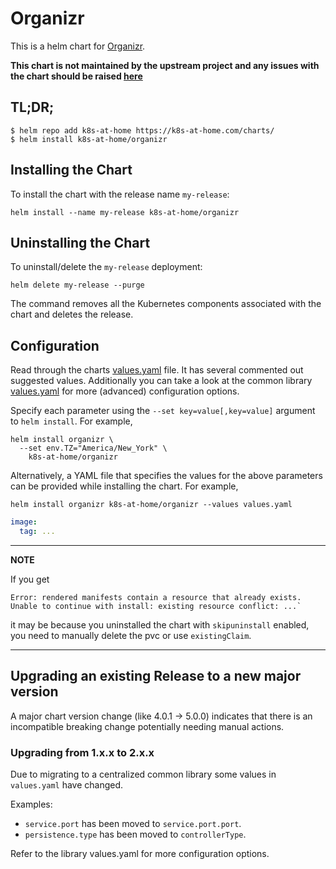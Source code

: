 # Organizr

This is a helm chart for [Organizr](https://github.com/causefx/Organizr).

**This chart is not maintained by the upstream project and any issues with the chart should be raised [here](https://github.com/k8s-at-home/charts/issues/new/choose)**

## TL;DR;

```shell
$ helm repo add k8s-at-home https://k8s-at-home.com/charts/
$ helm install k8s-at-home/organizr
```

## Installing the Chart

To install the chart with the release name `my-release`:

```console
helm install --name my-release k8s-at-home/organizr
```

## Uninstalling the Chart

To uninstall/delete the `my-release` deployment:

```console
helm delete my-release --purge
```

The command removes all the Kubernetes components associated with the chart and deletes the release.

## Configuration
Read through the charts [values.yaml](https://github.com/k8s-at-home/charts/blob/master/charts/organizr/values.yaml)
file. It has several commented out suggested values.
Additionally you can take a look at the common library [values.yaml](https://github.com/k8s-at-home/charts/blob/master/charts/common/values.yaml) for more (advanced) configuration options.

Specify each parameter using the `--set key=value[,key=value]` argument to `helm install`. For example,
```console
helm install organizr \
  --set env.TZ="America/New_York" \
    k8s-at-home/organizr
```
Alternatively, a YAML file that specifies the values for the above parameters can be provided while installing the
chart. For example,
```console
helm install organizr k8s-at-home/organizr --values values.yaml 
```

```yaml
image:
  tag: ...
```

---
**NOTE**

If you get
```console
Error: rendered manifests contain a resource that already exists. Unable to continue with install: existing resource conflict: ...`
```
it may be because you uninstalled the chart with `skipuninstall` enabled, you need to manually delete the pvc or use `existingClaim`.

---

## Upgrading an existing Release to a new major version

A major chart version change (like 4.0.1 -> 5.0.0) indicates that there is an incompatible breaking change potentially needing manual actions.

### Upgrading from 1.x.x to 2.x.x

Due to migrating to a centralized common library some values in `values.yaml` have changed.

Examples:

* `service.port` has been moved to `service.port.port`.
* `persistence.type` has been moved to `controllerType`.

Refer to the library values.yaml for more configuration options.
